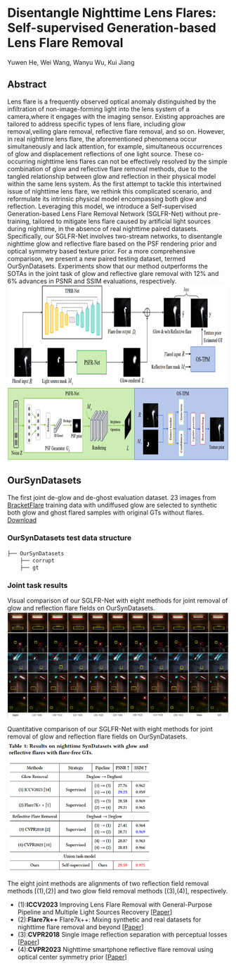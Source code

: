 # Disentangle Nighttime Lens Flares: Self-supervised Generation-based Lens Flare Removal

Yuwen He, Wei Wang, Wanyu Wu, Kui Jiang

## Abstract

Lens flare is a frequently observed optical anomaly distinguished by the infiltration of non-image-forming light into the lens system of a camera,where it engages with the imaging sensor. Existing approaches are tailored to address specific types of lens flare, including glow removal,veiling glare removal, reflective flare removal, and so on. However, in real nighttime lens flare, the aforementioned phenomena occur simultaneously and lack attention, for example, simultaneous occurrences of glow and displacement reflections of one light source. These co-occurring nighttime lens flares can not be effectively resolved by the simple combination of glow and reflective flare removal methods, due to the tangled relationship between glow and reflection in their physical model within the same lens system. As the first attempt to tackle this intertwined issue of nighttime lens flare, we rethink this complicated scenario, and reformulate its intrinsic physical model encompassing both glow and reflection. Leveraging this model, we introduce a Self-supervised Generation-based Lens Flare Removal Network (SGLFR-Net) without pre-training, tailored to mitigate lens flare caused by artificial light sources during nighttime, in the absence of real nighttime paired datasets. Specifically, our SGLFR-Net involves two-stream networks, to disentangle nighttime glow and reflective flare based on the PSF rendering prior and optical symmetry based texture prior. For a more comprehensive comparison, we present a new paired testing dataset, termed OurSynDatasets. Experiments show that our method outperforms the SOTAs in the joint task of glow and reflective glare removal with 12% and 6% advances in PSNR and SSIM evaluations, respectively.
<img title="" src="./network.png" alt="" height="400" width="800">
## OurSynDatasets

 The first joint de-glow and de-ghost evaluation dataset. 23 images from [BracketFlare](https://github.com/ykdai/BracketFlare) training data with undiffused glow are selected to synthetic both glow and ghost flared samples with original GTs without flares. 
 [Download](https://drive.google.com/drive/folders/1dpVe04tC_WsBQQayIIEb0HU0-SYA9j3D?usp=sharing)

### OurSynDatasets test data structure

```
├── OurSynDatasets
    ├── corrupt
    ├── gt
```

### Joint task results

Visual comparison of our SGLFR-Net with eight methods for joint removal of glow and reflection flare fields on OurSynDatasets.
![Figure1](./readmeImage/datasets.png)

Quantitative comparison of our SGLFR-Net with eight methods for joint removal of glow and reflection flare fields on OurSynDatasets.<br>
<img title="" src="./readmeImage/Table1.png" alt="" height="300" width="330">

The eight joint methods are alignments of two reflection field removal methods [(1),(2)] and two glow field removal methods [(3),(4)], respectively.<br>

- (1):**ICCV2023** Improving Lens Flare Removal with General-Purpose Pipeline and Multiple Light Sources Recovery [[Paper](https://openaccess.thecvf.com/content/ICCV2023/papers/Zhou_Improving_Lens_Flare_Removal_with_General-Purpose_Pipeline_and_Multiple_Light_ICCV_2023_paper.pdf)]
  <br>
- (2):**Flare7k++** Flare7k++: Mixing synthetic and real datasets for nighttime flare removal and beyond [[Paper](https://arxiv.org/pdf/2306.04236.pdf)]
  <br>
- (3):**CVPR2018** Single image reflection separation with perceptual losses [[Paper](https://openaccess.thecvf.com/content_cvpr_2018/papers/Zhang_Single_Image_Reflection_CVPR_2018_paper.pdf)]
  <br>
- (4):**CVPR2023** Nighttime smartphone reflective flare removal using optical center symmetry prior [[Paper](https://openaccess.thecvf.com/content/CVPR2023/papers/Dai_Nighttime_Smartphone_Reflective_Flare_Removal_Using_Optical_Center_Symmetry_Prior_CVPR_2023_paper.pdf)]
